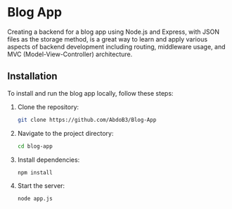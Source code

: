 # Blog App


Creating a backend for a blog app using Node.js and Express, with JSON files as the storage method, is a great way to learn and apply various aspects of backend development including routing, middleware usage, and MVC (Model-View-Controller) architecture. 

## Installation
To install and run the blog app locally, follow these steps: 

1. Clone the repository:

    ```bash
    git clone https://github.com/AbdoB3/Blog-App
    ```

2. Navigate to the project directory:

    ```bash
    cd blog-app
    ```

3. Install dependencies:

    ```bash
    npm install
    ```

4. Start the server:

    ```bash
    node app.js
    ```
